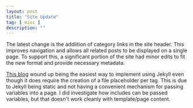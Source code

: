 ```yaml
---
layout: post
title: "Site Update"
tag: [ misc ]
description: ""
---
```


The latest change is the addiition of category links in the site header.  This improves navigation and allows all related posts to be displayed on a single page.  To support this, a significant portion of the site had minor edits to fit the new format and provide necessary metadata.


[This blog](http://longqian.me/2017/02/09/github-jekyll-tag/) wound up being the easiest way to implement using Jekyll even though it does require the creation of a file placeholder per tag.  This is due to Jekyll being static and not having a convenient mechanism for passing variables into a page.  I did investigate how includes can be passed variables, but that doesn't work cleanly with template/page content.
